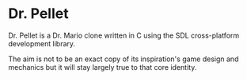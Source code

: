 <h1>Dr. Pellet</h1>
<p>Dr. Pellet is a Dr. Mario clone written in C using the SDL cross-platform development library.</p>
<p>The aim is not to be an exact copy of its inspiration's game design and mechanics but it will stay largely true to that core identity.</p>
